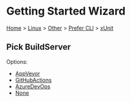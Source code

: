# Getting Started Wizard

[Home](/docs/wiz/readme.md) > [Linux](Linux.md) > [Other](Linux_Other.md) > [Prefer CLI](Linux_Other_Cli.md) > [xUnit](Linux_Other_Cli_xUnit.md)

## Pick BuildServer

Options:
 * [AppVeyor](Linux_Other_Cli_xUnit_AppVeyor.md)
 * [GitHubActions](Linux_Other_Cli_xUnit_GitHubActions.md)
 * [AzureDevOps](Linux_Other_Cli_xUnit_AzureDevOps.md)
 * [None](Linux_Other_Cli_xUnit_None.md)
